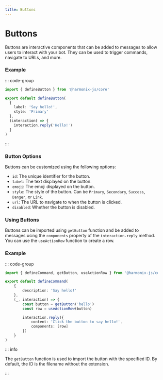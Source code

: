 ```yaml
---
title: Buttons
---
```


# Buttons

Buttons are interactive components that can be added to messages to allow users to interact with your bot. They can be used to trigger commands, navigate to URLs, and more.

### Example

::: code-group

```ts [buttons/hello.ts]
import { defineButton } from '@harmonix-js/core'

export default defineButton(
  {
    label: 'Say hello!',
    style: 'Primary'
  },
  (interaction) => {
    interaction.reply('Hello!')
  }
)
```

:::

### Button Options

Buttons can be customized using the following options:

- `id`: The unique identifier for the button.
- `label`: The text displayed on the button.
- `emoji`: The emoji displayed on the button.
- `style`: The style of the button. Can be `Primary`, `Secondary`, `Success`, `Danger`, or `Link`.
- `url`: The URL to navigate to when the button is clicked.
- `disabled`: Whether the button is disabled.

### Using Buttons

Buttons can be imported using `getButton` function and be added to messages using the `components` property of the `interaction.reply` method. You can use the `useActionRow` function to create a row.

### Example

::: code-group

```ts [commands/utils/hello.ts]
import { defineCommand, getButton, useActionRow } from '@harmonix-js/core'

export default defineCommand(
	{
		description: 'Say hello!'
	},
	(_, interaction) => {
		const button = getButton('hello')
		const row = useActionRow(button)

		interaction.reply({
			content: 'Click the button to say hello!',
			components: [row]
		})
	}
)
```

::: info

The `getButton` function is used to import the button with the specified ID. By default, the ID is the filename without the extension.

:::
